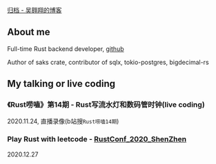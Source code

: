 [归档 - 吴翱翔的博客](/)

## About me

Full-time Rust backend developer, [github](https://github.com/pymongo)

Author of saks crate, contributor of sqlx, tokio-postgres, bigdecimal-rs

<!--
镜像1：[wuaoxiang.github.io](https://wuaoxiang.github.io)
镜像2：[aoxiangwu.github.io](https://aoxiangwu.github.io)
-->

## My talking or live coding

### 《Rust唠嗑》第14期 - Rust写流水灯和数码管时钟(live coding)

2020.11.24, 直播录像(b站搜`Rust唠嗑14期`)

### Play Rust with leetcode - [RustConf_2020_ShenZhen](https://2020conf.rustcc.cn/schedule.html)

2020.12.27
